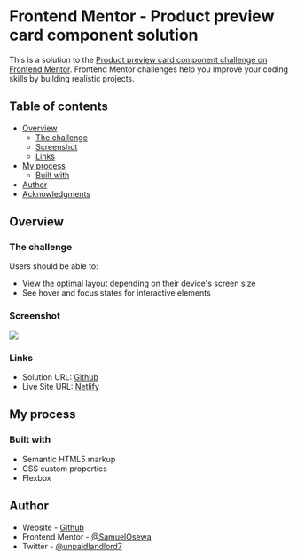 # Frontend Mentor - Product preview card component solution

This is a solution to the [Product preview card component challenge on Frontend Mentor](https://www.frontendmentor.io/challenges/product-preview-card-component-GO7UmttRfa). Frontend Mentor challenges help you improve your coding skills by building realistic projects.

## Table of contents

- [Overview](#overview)
  - [The challenge](#the-challenge)
  - [Screenshot](#screenshot)
  - [Links](#links)
- [My process](#my-process)
  - [Built with](#built-with)
- [Author](#author)
- [Acknowledgments](#acknowledgments)

## Overview

### The challenge

Users should be able to:

- View the optimal layout depending on their device's screen size
- See hover and focus states for interactive elements

### Screenshot

![](./screenshot.jpg)

### Links

- Solution URL: [Github](https://github.com/SamuelOsewa/product-preview-card-component-main)
- Live Site URL: [Netlify](https://jolly-bombolone-4ac53e.netlify.app/)

## My process

### Built with

- Semantic HTML5 markup
- CSS custom properties
- Flexbox

## Author

- Website - [Github](https://github.com/SamuelOsewa)
- Frontend Mentor - [@SamuelOsewa](https://www.frontendmentor.io/profile/SamuelOsewa)
- Twitter - [@unpaidlandlord7](https://www.twitter.com/unpaidlandlord7)
